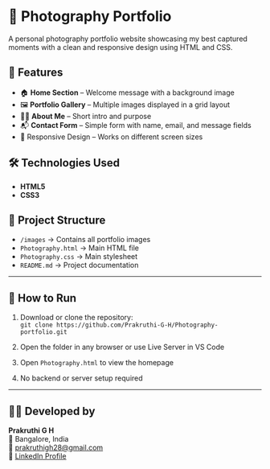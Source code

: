 # 📸 Photography Portfolio

A personal photography portfolio website showcasing my best captured moments with a clean and responsive design using HTML and CSS.

## 🌟 Features

- 🏠 **Home Section** – Welcome message with a background image
- 🖼️ **Portfolio Gallery** – Multiple images displayed in a grid layout
- 🙋‍♀️ **About Me** – Short intro and purpose
- 📬 **Contact Form** – Simple form with name, email, and message fields
- 🎨 Responsive Design – Works on different screen sizes

## 🛠️ Technologies Used

- **HTML5**  
- **CSS3**  
## 📁 Project Structure

- `/images` → Contains all portfolio images  
- `Photography.html` → Main HTML file 
- `Photography.css` → Main stylesheet 
- `README.md` → Project documentation

---

## 🚀 How to Run

1. Download or clone the repository:  
   `git clone https://github.com/Prakruthi-G-H/Photography-portfolio.git`

2. Open the folder in any browser or use Live Server in VS Code  
3. Open `Photography.html` to view the homepage  
4. No backend or server setup required

---


## 👩‍💻 Developed by

**Prakruthi G H**  
📍 Bangalore, India  
📧 prakruthigh28@gmail.com  
🔗 [LinkedIn Profile](https://www.linkedin.com/in/prakruthi-g-h)
